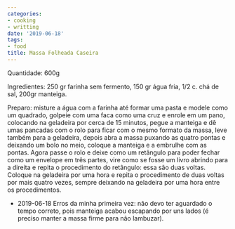 ```yaml
---
categories:
- cooking
- writting
date: '2019-06-18'
tags:
- food
title: Massa Folheada Caseira
---
```


Quantidade: 600g

Ingredientes: 250 gr farinha sem fermento, 150 gr água fria, 1/2 c. chá de sal, 200gr manteiga.

Preparo: misture a água com a farinha até formar uma pasta e modele como um quadrado, golpeie com uma faca como uma cruz e enrole em um pano, colocando na geladeira por cerca de 15 minutos, pegue a manteiga e dê umas pancadas com o rolo para ficar com o mesmo formato da massa, leve também para a geladeira, depois abra a massa puxando as quatro pontas e deixando um bolo no meio, coloque a manteiga e a embrulhe com as pontas. Agora passe o rolo e deixe como um retângulo para poder fechar como um envelope em três partes, vire como se fosse um livro abrindo para a direita e repita o procedimento do retângulo: essa são duas voltas. Coloque na geladeira por uma hora e repita o procedimento de duas voltas por mais quatro vezes, sempre deixando na geladeira por uma hora entre os procedimentos.

 - 2019-06-18 Erros da minha primeira vez: não devo ter aguardado o tempo correto, pois manteiga acabou escapando por uns lados (é preciso manter a massa firme para não lambuzar).